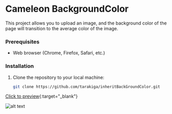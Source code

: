 # Cameleon BackgroundColor

This project allows you to upload an image, and the background color of the page will transition to the average color of the image.


### Prerequisites

- Web browser (Chrome, Firefox, Safari, etc.)

### Installation

1. Clone the repository to your local machine:

   ```bash
   git clone https://github.com/tarakiga/inheritBackGroundColor.git

[Click to preview](https://tarakiga.github.io/inheritBackGroundColor){:target="_blank"}

![alt text]([image.jpg](https://www.dropbox.com/scl/fi/qp1bccxmntwpq3l3w2w1z/Capture.PNG?rlkey=b215wmz86wvh6uxvcb7wnqfh4&dl=0)https://www.dropbox.com/scl/fi/qp1bccxmntwpq3l3w2w1z/Capture.PNG?rlkey=b215wmz86wvh6uxvcb7wnqfh4&dl=0)

